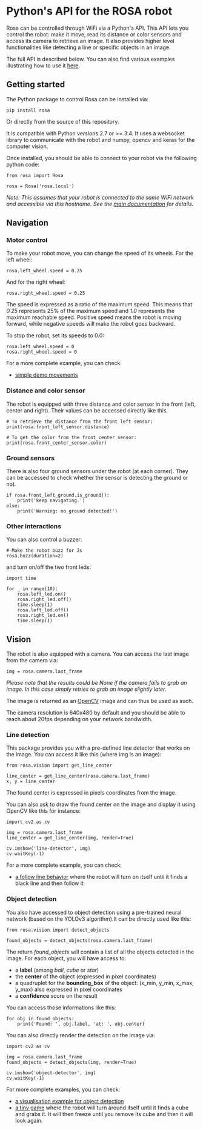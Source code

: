 # Python's API for the ROSA robot

Rosa can be controlled through WiFi via a Python's API. This API lets you control the robot: make it move, read its distance or color sensors and access its camera to retrieve an image. It also provides higher level functionalities like detecting a line or specific objects in an image.

The full API is described below. You can also find various examples illustrating how to use it [here](./examples).

## Getting started

The Python package to control Rosa can be installed via:

```
pip install rosa
```

Or directly from the source of this repository.

It is compatible with Python versions 2.7 or >= 3.4. It uses a websocket library to communicate with the robot and numpy, opencv and keras for the computer vision.

Once installed, you should be able to connect to your robot via the following python code:

```
from rosa import Rosa

rosa = Rosa('rosa.local')
```

*Note: This assumes that your robot is connected to the same WiFi network and accessible via this hostname. See the [main documentation](https://github.com/pollen-robotics/rosa) for details.*

## Navigation

### Motor control

To make your robot move, you can change the speed of its wheels. For the left wheel:

```
rosa.left_wheel.speed = 0.25
```

And for the right wheel:

```
rosa.right_wheel.speed = 0.25
```

The speed is expressed as a ratio of the maximum speed. This means that *0.25* represents 25% of the maximum speed and *1.0* represents the maximum reachable speed.
Positive speed means the robot is moving forward, while negative speeds will make the robot goes backward.

To stop the robot, set its speeds to 0.0:

```
rosa.left_wheel.speed = 0
rosa.right_wheel.speed = 0
```

For a more complete example, you can check:

* [simple demo movements](./examples/move.py)

### Distance and color sensor

The robot is equipped with three distance and color sensor in the front (left, center and right). Their values can be accessed directly like this.

```
# To retrieve the distance from the front left sensor:
print(rosa.front_left_sensor.distance)

# To get the color from the front center sensor:
print(rosa.front_center_sensor.color)
```

### Ground sensors

There is also four ground sensors under the robot (at each corner). They can be accessed to check whether the sensor is detecting the ground or not.

```
if rosa.front_left_ground.is_ground():
    print('keep navigating.')
else:
    print('Warning: no ground detected!')
```

### Other interactions

You can also control a buzzer:

```
# Make the robot buzz for 2s
rosa.buzz(duration=2)
```

and turn on/off the two front leds:

```
import time

for _ in range(10):
    rosa.left_led.on()
    rosa.right_led.off()
    time.sleep(1)
    rosa.left_led.off()
    rosa.right_led.on()
    time.sleep(1)
```

## Vision

The robot is also equipped with a camera. You can access the last image from the camera via:

```
img = rosa.camera.last_frame
```

*Please note that the results could be None if the camera fails to grab an image. In this case simply retries to grab an image slightly later.*

The image is returned as an [OpenCV](https://opencv-python-tutroals.readthedocs.io/en/latest/py_tutorials/py_tutorials.html) image and can thus be used as such.

The camera resolution is 640x480 by default and you should be able to reach about 20fps depending on your network bandwidth.

### Line detection

This package provides you with a pre-defined line detector that works on the image. You can access it like this (where img is an image):

```
from rosa.vision import get_line_center

line_center = get_line_center(rosa.camera.last_frame)
x, y = line_center
```

The found center is expressed in pixels coordinates from the image.

You can also ask to draw the found center on the image and display it using OpenCV like this for instance:

```
import cv2 as cv

img = rosa.camera.last_frame
line_center = get_line_center(img, render=True)

cv.imshow('line-detector', img)
cv.waitKey(-1)
```

For a more complete example, you can check:

* [a follow line behavior](./examples/follow-line.py) where the robot will turn on itself until it finds a black line and then follow it

### Object detection

You also have accessed to object detection using a pre-trained neural network (based on the YOLOv3 algorithm).It can be directly used like this:

```
from rosa.vision import detect_objects

found_objects = detect_objects(rosa.camera.last_frame)
```

The return *found_objects* will contain a list of all the objects detected in the image. For each object, you will have access to:

* a **label** (among *ball*, *cube* or *star*)
* the **center** of the object (expressed in pixel coordinates)
* a quadruplet for the **bounding_box** of the object: (x_min, y_min, x_max, y_max) also expressed in pixel coordinates
* a **confidence** score on the result

You can access those informations like this:

```
for obj in found_objects:
    print('Found: ', obj.label, 'at: ', obj.center)
```

You can also directly render the detection on the image via:

```
import cv2 as cv

img = rosa.camera.last_frame
found_objects = detect_objects(img, render=True)

cv.imshow('object-detector', img)
cv.waitKey(-1)
```

For more complete examples, you can check:

* [a visualisation example for object detection](./examples/obj-detection-visu.py)
* [a tiny game](./examples/get-cube-and-freeze.py) where the robot will turn around itself until it finds a cube and grabs it. It will then freeze until you remove its cube and then it will look again.
